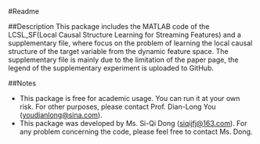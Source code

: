 #Readme

##Description
This package includes the MATLAB code of the LCSL_SF(Local Causal Structure Learning for Streaming Features) and a supplementary file, where focus on the problem of learning the local causal structure of the target variable from the dynamic feature space. The supplementary file is mainly due to the limitation of the paper page, the legend of the supplementary experiment is uploaded to GitHub.

##Notes

* This package is free for academic usage. You can run it at your own risk. 
For other purposes, please contact Prof. Dian-Long You (youdianlong@sina.com).
* This package was developed by Ms. Si-Qi Dong (siqijfj@163.com). 
For any problem concerning the code, please feel free to contact Ms. Dong.
